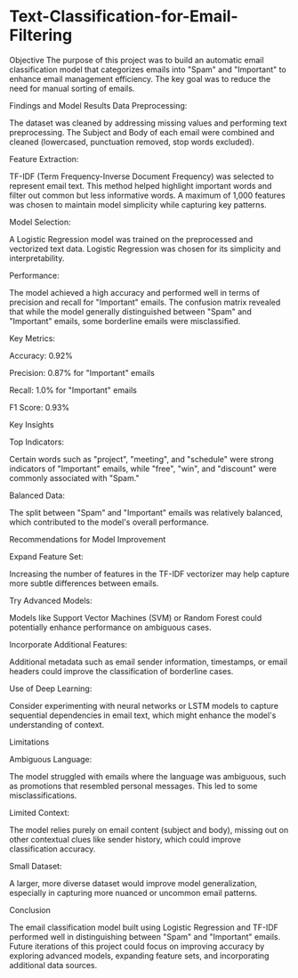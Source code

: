 # Text-Classification-for-Email-Filtering
Objective
The purpose of this project was to build an automatic email classification model that categorizes emails into "Spam" and "Important" to enhance email management efficiency. The key goal was to reduce the need for manual sorting of emails.

Findings and Model Results
Data Preprocessing: 

The dataset was cleaned by addressing missing values and performing text preprocessing. The Subject and Body of each email were combined and cleaned (lowercased, punctuation removed, stop words excluded).

Feature Extraction:

TF-IDF (Term Frequency-Inverse Document Frequency) was selected to represent email text. This method helped highlight important words and filter out common but less informative words.
A maximum of 1,000 features was chosen to maintain model simplicity while capturing key patterns.

Model Selection:

A Logistic Regression model was trained on the preprocessed and vectorized text data. Logistic Regression was chosen for its simplicity and interpretability.

Performance:

The model achieved a high accuracy and performed well in terms of precision and recall for "Important" emails.
The confusion matrix revealed that while the model generally distinguished between "Spam" and "Important" emails, some borderline emails were misclassified.

Key Metrics:

Accuracy: 0.92%

Precision: 0.87% for "Important" emails

Recall: 1.0% for "Important" emails

F1 Score: 0.93%

Key Insights

Top Indicators: 

Certain words such as "project", "meeting", and "schedule" were strong indicators of "Important" emails, while "free", "win", and "discount" were commonly associated with "Spam."

Balanced Data: 

The split between "Spam" and "Important" emails was relatively balanced, which contributed to the model's overall performance.

Recommendations for Model Improvement

Expand Feature Set:

Increasing the number of features in the TF-IDF vectorizer may help capture more subtle differences between emails.

Try Advanced Models:

Models like Support Vector Machines (SVM) or Random Forest could potentially enhance performance on ambiguous cases.

Incorporate Additional Features:

Additional metadata such as email sender information, timestamps, or email headers could improve the classification of borderline cases.

Use of Deep Learning:

Consider experimenting with neural networks or LSTM models to capture sequential dependencies in email text, which might enhance the model's understanding of context.

Limitations

Ambiguous Language:

The model struggled with emails where the language was ambiguous, such as promotions that resembled personal messages. This led to some misclassifications.

Limited Context:

The model relies purely on email content (subject and body), missing out on other contextual clues like sender history, which could improve classification accuracy.

Small Dataset:

A larger, more diverse dataset would improve model generalization, especially in capturing more nuanced or uncommon email patterns.

Conclusion

The email classification model built using Logistic Regression and TF-IDF performed well in distinguishing between "Spam" and "Important" emails. Future iterations of this project could focus on improving accuracy by exploring advanced models, expanding feature sets, and incorporating additional data sources.
